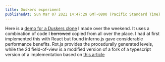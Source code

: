 ```yaml
---
title: Duskers experiment
publishedAt: Sun Mar 07 2021 14:47:29 GMT-0800 (Pacific Standard Time)
---
```


Here is a [demo for a Duskers clone](/roguState.html) I made over the weekend. It uses a combination of code I ~~borrowed~~ copied from all over the place. I had at first implemented this with React but found inferno.js gave considerable performance benefits. Rot.js provides the procedurally generated levels, while the 2d field-of-view is a modified version of a fork of a typescript version of a implementation based on [this article](https://www.redblobgames.com/articles/visibility/)
